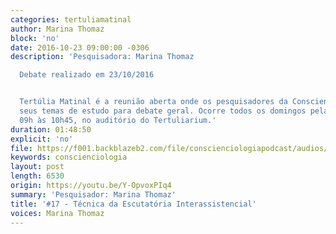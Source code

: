 ```yaml
---
categories: tertuliamatinal
author: Marina Thomaz
block: 'no'
date: 2016-10-23 09:00:00 -0306
description: 'Pesquisadora: Marina Thomaz

  Debate realizado em 23/10/2016


  Tertúlia Matinal é a reunião aberta onde os pesquisadores da Conscienciologia apresentam
  seus temas de estudo para debate geral. Ocorre todos os domingos pela manhã, das
  09h às 10h45, no auditório do Tertuliarium.'
duration: 01:48:50
explicit: 'no'
file: https://f001.backblazeb2.com/file/conscienciologiapodcast/audios/Y-OpvoxPIq4.m4a
keywords: conscienciologia
layout: post
length: 6530
origin: https://youtu.be/Y-OpvoxPIq4
summary: 'Pesquisador: Marina Thomaz'
title: '#17 - Técnica da Escutatória Interassistencial'
voices: Marina Thomaz
---
```

